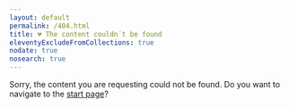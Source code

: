 ```yaml
---
layout: default
permalink: /404.html
title: 💔 The content couldn´t be found
eleventyExcludeFromCollections: true
nodate: true
nosearch: true
---
```


Sorry, the content you are requesting could not be found. Do you want to navigate to the [start page](/)?</p>
